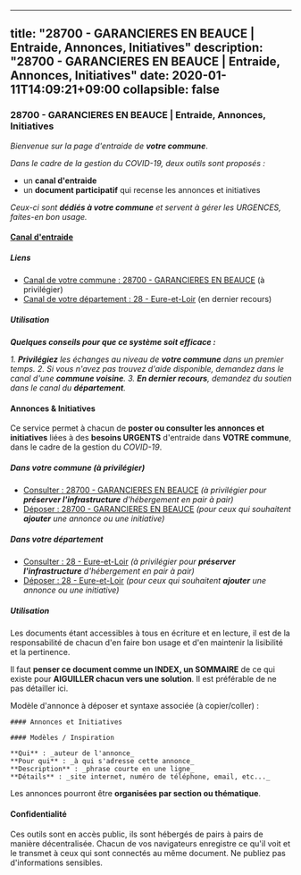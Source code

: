 
---
title: "28700 - GARANCIERES EN BEAUCE | Entraide, Annonces, Initiatives"
description: "28700 - GARANCIERES EN BEAUCE | Entraide, Annonces, Initiatives"
date: 2020-01-11T14:09:21+09:00
collapsible: false
---

### 28700 - GARANCIERES EN BEAUCE | Entraide, Annonces, Initiatives

_Bienvenue sur la page d'entraide de **votre commune**_.

_Dans le cadre de la gestion du COVID-19, deux outils sont proposés :_

- un **canal d'entraide**
- un **document participatif** qui recense les annonces et initiatives

_Ceux-ci sont **dédiés à votre commune** et servent à gérer les URGENCES, faites-en bon usage._

#### [Canal d'entraide](https://entraide.stopcoronavirus.tech/#/channel/28700_garancieres-en-beauce)

##### Liens

- [Canal de votre commune : 28700 	- GARANCIERES EN BEAUCE](https://entraide.stopcoronavirus.tech/#/channel/28700_garancieres-en-beauce) (à privilégier)
- [Canal de votre département : 28 	- Eure-et-Loir](https://entraide.stopcoronavirus.tech/#/channel/28_eure-et-loir) (en dernier recours)

##### Utilisation

_**Quelques conseils pour que ce système soit efficace :**_

_1. **Privilégiez** les échanges au niveau de **votre commune** dans un premier temps._
_2. Si vous n'avez pas trouvez d'aide disponible, demandez dans le canal d'une **commune voisine**._
_3. **En dernier recours**, demandez du soutien dans le canal du **département**._

#### Annonces & Initiatives


Ce service permet à chacun de **poster ou consulter les annonces et initiatives** liées à des **besoins
URGENTS** d'entraide dans **VOTRE commune**, dans le cadre de la gestion du _COVID-19_.

##### Dans votre commune (à privilégier)

- [Consulter : 28700 	- GARANCIERES EN BEAUCE](https://docs.stopcoronavirus.tech/#/r/markdown/28700_garancieres-en-beauce/4XTTMFoHj9YnX8n5u6HPJXpkNvcjsBTNkQubKLbb48GAu61Pz) _(à privilégier pour **préserver l'infrastructure** d'hébergement en pair à pair)_
- [Déposer : 28700 	- GARANCIERES EN BEAUCE](https://docs.stopcoronavirus.tech/#/w/markdown/28700_garancieres-en-beauce/4XTTMFoHj9YnX8n5u6HPJXpkNvcjsBTNkQubKLbb48GAu61Pz-K3TgTwLDJcJvNcGj8jngY8nQ2MjjENwjjvotwEY1gcTzeeQNBrPub51xW1JZU1DK7tjyWVJyAPH8cd1JFNQKiSD6Wybf7SR9YHvwYkMkUgpZR8fob67JhzXjo8vpbQJjQqufbJPE) _(pour ceux qui souhaitent **ajouter** une annonce ou une initiative)_

##### Dans votre département

- [Consulter : 28 	- Eure-et-Loir](https://docs.stopcoronavirus.tech/#/r/markdown/28_eure-et-loir/4XTTM5LepCtg9GBmFEMW23CbsQb2HZx5ehMUU2csFUTyjYrSq) _(à privilégier pour **préserver l'infrastructure** d'hébergement en pair à pair)_
- [Déposer : 28 	- Eure-et-Loir](https://docs.stopcoronavirus.tech/#/w/markdown/28_eure-et-loir/4XTTM5LepCtg9GBmFEMW23CbsQb2HZx5ehMUU2csFUTyjYrSq-K3TgUYHFLv3YjcrDiwyMMKWvJ83kdck4nBTyywkZSNzFT7MbvSpMdPmf6hhNoNki7GCmkZS8sZAN5Y2QKihoZuSH76Ainox4Qx5isjyMghURVc9ASC39tvmKp1uogBmL1dqnEFVF) _(pour ceux qui souhaitent **ajouter** une annonce ou une initiative)_


##### Utilisation

Les documents étant accessibles à tous en écriture et en lecture, il est de la
responsabilité de chacun d'en faire bon usage et d'en maintenir la lisibilité
et la pertinence.

Il faut **penser ce document comme un INDEX, un SOMMAIRE** de ce qui existe
pour **AIGUILLER chacun vers une solution**. Il est préférable de ne pas détailler ici.

Modèle d'annonce à déposer et syntaxe associée (à copier/coller) :

    #### Annonces et Initiatives

    #### Modèles / Inspiration

    **Qui** : _auteur de l'annonce_
    **Pour qui** : _à qui s'adresse cette annonce_
    **Description** : _phrase courte en une ligne_
    **Détails** : _site internet, numéro de téléphone, email, etc..._


Les annonces pourront être **organisées par section ou thématique**.

#### Confidentialité

Ces outils sont en accès public, ils sont hébergés de pairs à pairs de manière décentralisée.
Chacun de vos navigateurs enregistre ce qu'il voit et le transmet à ceux qui sont connectés au même document.
Ne publiez pas d'informations sensibles.
